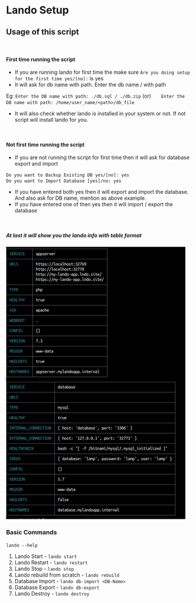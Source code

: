 # Lando Setup
## Usage of this script
<br>

#### First time running the script
- If you are running lando for first time the make sure `Are you doing setup for the first time yes/[no]:`  is yes
- It will ask for db name with path. Enter the db name / with path
  
Eg: `Enter the DB name with path: ./db.sql / ./db.zip` (or)
&nbsp; &nbsp; &nbsp;  `Enter the DB name with path: /home/user_name/<path>/db_file`

- It will also check whether lando is installed in your system or not. If not script will install lando for you.
<br>

#### Not first time running the script

- If you are not running the script for first time then it will ask for database export and import
```
Do you want to Backup Existing DB yes/[no]: yes
Do you want to Import Database [yes]/no: yes
```
- If you have entered both yes then it will export and import the database. And also ask for DB name, mention as above example.
- If you have entered one of then yes then it will import / export the database
<br>

##### At last it will show you the lando info with table format


![Lando_Info](/images/lando_info.png)


### Basic Commands
```
lando --help
```

1. Lando Start - `lando start`
1. Lando Restart - `lando restart`
1. Lando Stop - `lando stop`
1. Lando rebuild from scratch - `lando rebuild`
1. Database Import - `lando db-import <DB-Name>`
1. Database Export - `lando db-export`
1. Lando Destroy - `lando destroy`
